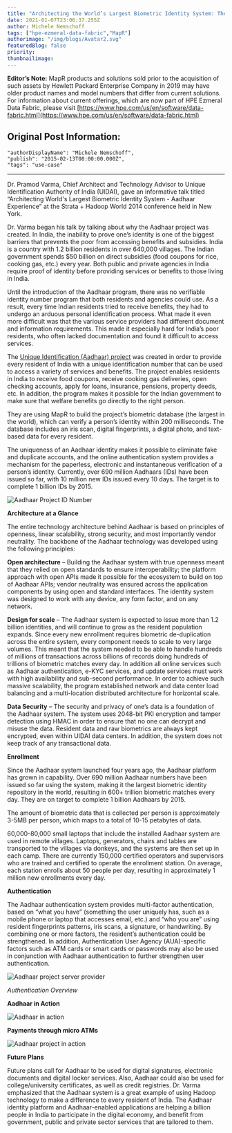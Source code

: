 ```yaml
---
title: "Architecting the World’s Largest Biometric Identity System: The Aadhaar Experience"
date: 2021-01-07T23:06:37.255Z
author: Michele Nemschoff 
tags: ["hpe-ezmeral-data-fabric","MapR"]
authorimage: "/img/blogs/Avatar2.svg"
featuredBlog: false
priority:
thumbnailimage:
---
```

**Editor’s Note:** MapR products and solutions sold prior to the acquisition of such assets by Hewlett Packard Enterprise Company in 2019 may have older product names and model numbers that differ from current solutions. For information about current offerings, which are now part of HPE Ezmeral Data Fabric, please visit [https://www.hpe.com/us/en/software/data-fabric.html](https://www.hpe.com/us/en/software/data-fabric.html)

## Original Post Information:

```
"authorDisplayName": "Michele Nemschoff",
"publish": "2015-02-13T08:00:00.000Z",
"tags": "use-case"
```
---
Dr. Pramod Varma, Chief Architect and Technology Advisor to Unique Identification Authority of India (UIDAI), gave an informative talk titled “Architecting World's Largest Biometric Identity System - Aadhaar Experience” at the Strata + Hadoop World 2014 conference held in New York.

Dr. Varma began his talk by talking about why the Aadhaar project was created. In India, the inability to prove one’s identity is one of the biggest barriers that prevents the poor from accessing benefits and subsidies. India is a country with 1.2 billion residents in over 640,000 villages. The Indian government spends $50 billion on direct subsidies (food coupons for rice, cooking gas, etc.) every year. Both public and private agencies in India require proof of identity before providing services or benefits to those living in India.

Until the introduction of the Aadhaar program, there was no verifiable identity number program that both residents and agencies could use. As a result, every time Indian residents tried to receive benefits, they had to undergo an arduous personal identification process. What made it even more difficult was that the various service providers had different document and information requirements. This made it especially hard for India’s poor residents, who often lacked documentation and found it difficult to access services.

The <a target='\_blank'  href='http://en.wikipedia.org/wiki/Unique_Identification_Authority_of_India'><u>Unique Identification (Aadhaar) project</u></a> was created in order to provide every resident of India with a unique identification number that can be used to access a variety of services and benefits. The project enables residents in India to receive food coupons, receive cooking gas deliveries, open checking accounts, apply for loans, insurance, pensions, property deeds, etc. In addition, the program makes it possible for the Indian government to make sure that welfare benefits go directly to the right person.

They are using MapR to build the project’s biometric database (the largest in the world), which can verify a person’s identity within 200 milliseconds. The database includes an iris scan, digital fingerprints, a digital photo, and text-based data for every resident.

The uniqueness of an Aadhaar identity makes it possible to eliminate fake and duplicate accounts, and the online authentication system provides a mechanism for the paperless, electronic and instantaneous verification of a person’s identity. Currently, over 690 million Aadhaars (IDs) have been issued so far, with 10 million new IDs issued every 10 days. The target is to complete 1 billion IDs by 2015.

![Aadhaar Project ID Number](https://hpe-developer-portal.s3.amazonaws.com/uploads/media/2020/12/aadhaar-number-id-1610061218903.png)

**Architecture at a Glance**

The entire technology architecture behind Aadhaar is based on principles of openness, linear scalability, strong security, and most importantly vendor neutrality. The backbone of the Aadhaar technology was developed using the following principles:

**Open architecture** – Building the Aadhaar system with true openness meant that they relied on open standards to ensure interoperability; the platform approach with open APIs made it possible for the ecosystem to build on top of Aadhaar APIs; vendor neutrality was ensured across the application components by using open and standard interfaces. The identity system was designed to work with any device, any form factor, and on any network.

**Design for scale** – The Aadhaar system is expected to issue more than 1.2 billion identities, and will continue to grow as the resident population expands. Since every new enrollment requires biometric de-duplication across the entire system, every component needs to scale to very large volumes. This meant that the system needed to be able to handle hundreds of millions of transactions across billions of records doing hundreds of trillions of biometric matches every day. In addition all online services such as Aadhaar authentication, e-KYC services, and update services must work with high availability and sub-second performance. In order to achieve such massive scalability, the program established network and data center load balancing and a multi-location distributed architecture for horizontal scale.

**Data Security** – The security and privacy of one’s data is a foundation of the Aadhaar system. The system uses 2048-bit PKI encryption and tamper detection using HMAC in order to ensure that no one can decrypt and misuse the data. Resident data and raw biometrics are always kept encrypted, even within UIDAI data centers. In addition, the system does not keep track of any transactional data.

**Enrollment**

Since the Aadhaar system launched four years ago, the Aadhaar platform has grown in capability. Over 690 million Aadhaar numbers have been issued so far using the system, making it the largest biometric identity repository in the world, resulting in 600+ trillion biometric matches every day. They are on target to complete 1 billion Aadhaars by 2015.

The amount of biometric data that is collected per person is approximately 3-5MB per person, which maps to a total of 10-15 petabytes of data.

60,000-80,000 small laptops that include the installed Aadhaar system are used in remote villages. Laptops, generators, chairs and tables are transported to the villages via donkeys, and the systems are then set up in each camp. There are currently 150,000 certified operators and supervisors who are trained and certified to operate the enrollment station. On average, each station enrolls about 50 people per day, resulting in approximately 1 million new enrollments every day.

**Authentication**

The Aadhaar authentication system provides multi-factor authentication, based on “what you have” (something the user uniquely has, such as a mobile phone or laptop that accesses email, etc.) and “who you are” using resident fingerprints patterns, iris scans, a signature, or handwriting. By combining one or more factors, the resident’s authentication could be strengthened. In addition, Authentication User Agency (AUA)-specific factors such as ATM cards or smart cards or passwords may also be used in conjunction with Aadhaar authentication to further strengthen user authentication.

![Aadhaar project server provider](https://hpe-developer-portal.s3.amazonaws.com/uploads/media/2020/12/aadhaar-project-server-provider-1610061236041.png)

_Authentication Overview_

**Aadhaar in Action**

![Aadhaar in action](https://hpe-developer-portal.s3.amazonaws.com/uploads/media/2020/12/aadhaar-action-1-1610061249888.png)

**Payments through micro ATMs**

![Aadhaar project in action](https://hpe-developer-portal.s3.amazonaws.com/uploads/media/2020/12/aadhaar-action-2-1610061264885.png)

**Future Plans**

Future plans call for Aadhaar to be used for digital signatures, electronic documents and digital locker services. Also, Aadhaar could also be used for college/university certificates, as well as credit registries. Dr. Varma emphasized that the Aadhaar system is a great example of using Hadoop technology to make a difference to every resident of India. The Aadhaar identity platform and Aadhaar-enabled applications are helping a billion people in India to participate in the digital economy, and benefit from government, public and private sector services that are tailored to them.
